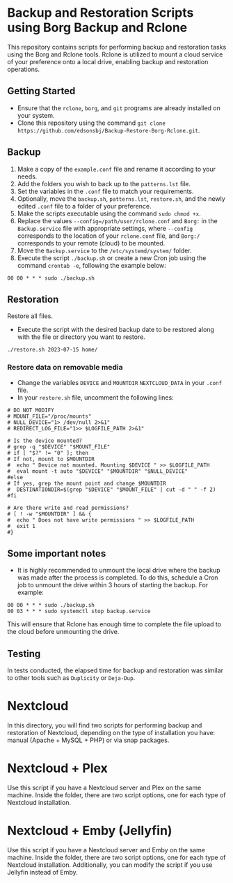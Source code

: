 # Backup and Restoration Scripts using Borg Backup and Rclone

This repository contains scripts for performing backup and restoration tasks using the Borg and Rclone tools. Rclone is utilized to mount a cloud service of your preference onto a local drive, enabling backup and restoration operations.

## Getting Started

- Ensure that the `rclone`, `borg`, and `git` programs are already installed on your system.
- Clone this repository using the command `git clone https://github.com/edsonsbj/Backup-Restore-Borg-Rclone.git`.

## Backup

1. Make a copy of the `example.conf` file and rename it according to your needs.
2. Add the folders you wish to back up to the `patterns.lst` file.
3. Set the variables in the `.conf` file to match your requirements.
4. Optionally, move the `backup.sh`, `patterns.lst`, `restore.sh`, and the newly edited `.conf` file to a folder of your preference.
5. Make the scripts executable using the command `sudo chmod +x`.
6. Replace the values `--config=/path/user/rclone.conf` and `Borg:` in the `Backup.service` file with appropriate settings, where `--config` corresponds to the location of your `rclone.conf` file, and `Borg:/` corresponds to your remote (cloud) to be mounted.
7. Move the `Backup.service` to the `/etc/systemd/system/` folder.
8. Execute the script `./backup.sh` or create a new Cron job using the command `crontab -e`, following the example below:

```
00 00 * * * sudo ./backup.sh
```

## Restoration

Restore all files.

- Execute the script with the desired backup date to be restored along with the file or directory you want to restore.

```
./restore.sh 2023-07-15 home/
```

### Restore data on removable media

- Change the variables `DEVICE` and `MOUNTDIR` `NEXTCLOUD_DATA` in your `.conf` file.
- In your `restore.sh` file, uncomment the following lines:

```
# DO NOT MODIFY
# MOUNT_FILE="/proc/mounts"
# NULL_DEVICE="1> /dev/null 2>&1"
# REDIRECT_LOG_FILE="1>> $LOGFILE_PATH 2>&1"

# Is the device mounted?
# grep -q "$DEVICE" "$MOUNT_FILE"
# if [ "$?" != "0" ]; then
# If not, mount to $MOUNTDIR
#  echo " Device not mounted. Mounting $DEVICE " >> $LOGFILE_PATH
#  eval mount -t auto "$DEVICE" "$MOUNTDIR" "$NULL_DEVICE"
#else
# If yes, grep the mount point and change $MOUNTDIR
#  DESTINATIONDIR=$(grep "$DEVICE" "$MOUNT_FILE" | cut -d " " -f 2)
#fi

# Are there write and read permissions?
# [ ! -w "$MOUNTDIR" ] && {
#  echo " Does not have write permissions " >> $LOGFILE_PATH
#  exit 1
#}
```

## Some important notes

- It is highly recommended to unmount the local drive where the backup was made after the process is completed. To do this, schedule a Cron job to unmount the drive within 3 hours of starting the backup. For example:

```
00 00 * * * sudo ./backup.sh
00 03 * * * sudo systemctl stop backup.service
```

This will ensure that Rclone has enough time to complete the file upload to the cloud before unmounting the drive.

## Testing

In tests conducted, the elapsed time for backup and restoration was similar to other tools such as `Duplicity` or `Deja-Dup`.

# Nextcloud

In this directory, you will find two scripts for performing backup and restoration of Nextcloud, depending on the type of installation you have: manual (Apache + MySQL + PHP) or via snap packages.

# Nextcloud + Plex

Use this script if you have a Nextcloud server and Plex on the same machine. Inside the folder, there are two script options, one for each type of Nextcloud installation.

# Nextcloud + Emby (Jellyfin)

Use this script if you have a Nextcloud server and Emby on the same machine. Inside the folder, there are two script options, one for each type of Nextcloud installation. Additionally, you can modify the script if you use Jellyfin instead of Emby.
